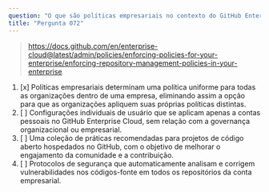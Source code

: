 ```yaml
---
question: "O que são políticas empresariais no contexto do GitHub Enterprise Cloud?"
title: "Pergunta 072"
---
```


> https://docs.github.com/en/enterprise-cloud@latest/admin/policies/enforcing-policies-for-your-enterprise/enforcing-repository-management-policies-in-your-enterprise
1. [x] Políticas empresariais determinam uma política uniforme para todas as organizações dentro de uma empresa, eliminando assim a opção para que as organizações apliquem suas próprias políticas distintas.
1. [ ] Configurações individuais de usuário que se aplicam apenas a contas pessoais no GitHub Enterprise Cloud, sem relação com a governança organizacional ou empresarial.
1. [ ] Uma coleção de práticas recomendadas para projetos de código aberto hospedados no GitHub, com o objetivo de melhorar o engajamento da comunidade e a contribuição.
1. [ ] Protocolos de segurança que automaticamente analisam e corrigem vulnerabilidades nos códigos-fonte em todos os repositórios da conta empresarial.
